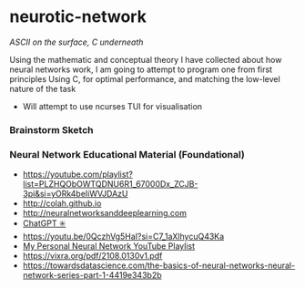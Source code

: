 # neurotic-network
*ASCII on the surface, C underneath*

Using the mathematic and conceptual theory I have collected about how neural networks work, I am going to attempt to program one from first principles
Using C, for optimal performance, and matching the low-level nature of the task
- Will attempt to use ncurses TUI for visualisation

### Brainstorm Sketch


### Neural Network Educational Material (Foundational)
- https://youtube.com/playlist?list=PLZHQObOWTQDNU6R1_67000Dx_ZCJB-3pi&si=yORk4beIiWVJDAzU
- http://colah.github.io
- http://neuralnetworksanddeeplearning.com
- [ChatGPT ✳️](https://chat.openai.com)
- https://youtu.be/0QczhVg5HaI?si=C7_1aXlhycuQ43Ka
- [My Personal Neural Network YouTube Playlist](https://youtu.be/0QczhVg5HaI?si=DUuW-WzZVPTwU8bO)
- https://vixra.org/pdf/2108.0130v1.pdf
- https://towardsdatascience.com/the-basics-of-neural-networks-neural-network-series-part-1-4419e343b2b
